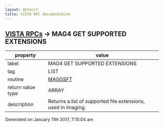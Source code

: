 ```yaml
---
layout: default
title: VISTA RPC documentation
---
```




## [VISTA RPCs](TableOfContent.md) &#8594; MAG4 GET SUPPORTED EXTENSIONS 

 property | value 
--- | --- 
 label | MAG4 GET SUPPORTED EXTENSIONS
 tag | LIST
 routine | [MAGGSFT](http://code.osehra.org/dox/Routine_MAGGSFT_source.html)
 return value type | ARRAY
 description | Returns a list of supported file extensions, used in Imaging.




 Generated on January 11th 2017, 7:15:04 am